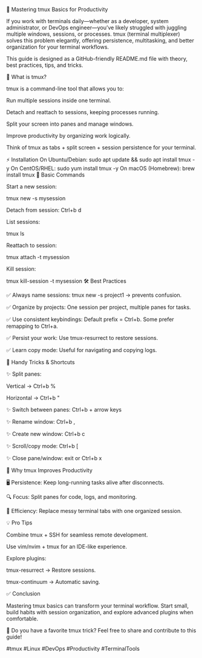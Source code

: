 🚀 Mastering tmux Basics for Productivity

If you work with terminals daily—whether as a developer, system administrator, or DevOps engineer—you’ve likely struggled with juggling multiple windows, sessions, or processes. tmux (terminal multiplexer) solves this problem elegantly, offering persistence, multitasking, and better organization for your terminal workflows.

This guide is designed as a GitHub-friendly README.md file with theory, best practices, tips, and tricks.

🔎 What is tmux?

tmux is a command-line tool that allows you to:

Run multiple sessions inside one terminal.

Detach and reattach to sessions, keeping processes running.

Split your screen into panes and manage windows.

Improve productivity by organizing work logically.

Think of tmux as tabs + split screen + session persistence for your terminal.

⚡ Installation
On Ubuntu/Debian:
sudo apt update && sudo apt install tmux -y
On CentOS/RHEL:
sudo yum install tmux -y
On macOS (Homebrew):
brew install tmux
📘 Basic Commands

Start a new session:

tmux new -s mysession

Detach from session: Ctrl+b d

List sessions:

tmux ls

Reattach to session:

tmux attach -t mysession

Kill session:

tmux kill-session -t mysession
🛠️ Best Practices

✅ Always name sessions: tmux new -s project1 → prevents confusion.

✅ Organize by projects: One session per project, multiple panes for tasks.

✅ Use consistent keybindings: Default prefix = Ctrl+b. Some prefer remapping to Ctrl+a.

✅ Persist your work: Use tmux-resurrect to restore sessions.

✅ Learn copy mode: Useful for navigating and copying logs.

🎯 Handy Tricks & Shortcuts

✨ Split panes:

Vertical → Ctrl+b %

Horizontal → Ctrl+b "

✨ Switch between panes: Ctrl+b + arrow keys

✨ Rename window: Ctrl+b ,

✨ Create new window: Ctrl+b c

✨ Scroll/copy mode: Ctrl+b [

✨ Close pane/window: exit or Ctrl+b x

📌 Why tmux Improves Productivity

🖥 Persistence: Keep long-running tasks alive after disconnects.

🔍 Focus: Split panes for code, logs, and monitoring.

🚀 Efficiency: Replace messy terminal tabs with one organized session.

💡 Pro Tips

Combine tmux + SSH for seamless remote development.

Use vim/nvim + tmux for an IDE-like experience.

Explore plugins:

tmux-resurrect → Restore sessions.

tmux-continuum → Automatic saving.

✅ Conclusion

Mastering tmux basics can transform your terminal workflow. Start small, build habits with session organization, and explore advanced plugins when comfortable.

📢 Do you have a favorite tmux trick? Feel free to share and contribute to this guide!

#tmux #Linux #DevOps #Productivity #TerminalTools
